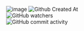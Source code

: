 
![image](https://github.com/Delalex/Delalex/assets/28227386/26b2146b-b1ca-4252-a2ce-ba6308ea09ff)
![Github Created At](https://img.shields.io/github/created-at/Delalex/Delalex?style=flat-square)              
![GitHub watchers](https://img.shields.io/github/watchers/Delalex/Delalex?style=flat-square)              
![GitHub commit activity](https://img.shields.io/github/commit-activity/t/Delalex/Delalex?style=flat-square&label=commits%20to%20profile)              
          
